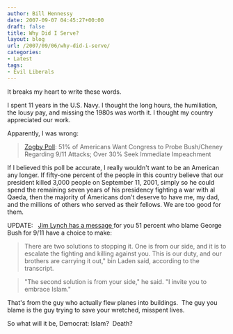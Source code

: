 ```yaml
---
author: Bill Hennessy
date: 2007-09-07 04:45:27+00:00
draft: false
title: Why Did I Serve?
layout: blog
url: /2007/09/06/why-did-i-serve/
categories:
- Latest
tags:
- Evil Liberals
---
```


It breaks my heart to write these words.

I spent 11 years in the U.S. Navy. I thought the long hours, the humiliation, the lousy pay, and missing the 1980s was worth it. I thought my country appreciated our work.

Apparently, I was wrong:


> [Zogby Poll](https://www.zogby.com/news/ReadNews.dbm?ID=1354): 51% of Americans Want Congress to Probe Bush/Cheney Regarding 9/11 Attacks; Over 30% Seek Immediate Impeachment


If I believed this poll be accurate, I really wouldn't want to be an American any longer. If fifty-one percent of the people in this country believe that our president killed 3,000 people on September 11, 2001, simply so he could spend the remaining seven years of his presidency fighting a war with al Qaeda, then the majority of Americans don't deserve to have me, my dad, and the millions of others who served as their fellows. We are too good for them.

UPDATE:   [Jim Lynch has a message ](https://www.brightandearlyblog.com/2007/09/it-is-really-this-simple/)for you 51 percent who blame George Bush for 9/11 have a choice to make:


> There are two solutions to stopping it. One is from our side, and it is to escalate the fighting and killing against you. This is our duty, and our brothers are carrying it out," bin Laden said, according to the transcript.

> 
> "The second solution is from your side," he said. "I invite you to embrace Islam."
> 
> 





That's from the guy who actually flew planes into buildings.  The guy you blame is the guy trying to save your wretched, misspent lives. 




So what will it be, Democrat: Islam?  Death?
